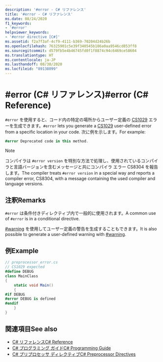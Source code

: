 ```yaml
---
description: '#error - C# リファレンス'
title: '#error - C# リファレンス'
ms.date: 08/24/2020
f1_keywords:
- '#error'
helpviewer_keywords:
- '#error directive [C#]'
ms.assetid: f2a7f3af-4cf9-4111-b369-70204d24b26b
ms.openlocfilehash: 76325901c5e39f340545b186a0aa9546cd853ff8
ms.sourcegitcommit: d579fb5e4b46745fd0f1f8874c94c6469ce58604
ms.translationtype: HT
ms.contentlocale: ja-JP
ms.lasthandoff: 08/30/2020
ms.locfileid: "89138099"
---
```

# <a name="error-c-reference"></a><span data-ttu-id="8bd07-103">#error (C# リファレンス)</span><span class="sxs-lookup"><span data-stu-id="8bd07-103">#error (C# Reference)</span></span>

<span data-ttu-id="8bd07-104">`#error` を使用すると、コード内の特定の場所からユーザー定義の [CS1029](../compiler-messages/cs1029.md) エラーを生成できます。</span><span class="sxs-lookup"><span data-stu-id="8bd07-104">`#error` lets you generate a [CS1029](../compiler-messages/cs1029.md) user-defined error from a specific location in your code.</span></span> <span data-ttu-id="8bd07-105">次に例を示します。</span><span class="sxs-lookup"><span data-stu-id="8bd07-105">For example:</span></span>

```csharp
#error Deprecated code in this method.
```

> [!NOTE]
> <span data-ttu-id="8bd07-106">コンパイラは `#error version` を特別な方法で処理し、使用されているコンパイラと言語バージョンを含むメッセージと共にコンパイラ エラー CS8304 を報告します。</span><span class="sxs-lookup"><span data-stu-id="8bd07-106">The compiler treats `#error version` in a special way and reports a compiler error, CS8304, with a message containing the used compiler and language versions.</span></span>

## <a name="remarks"></a><span data-ttu-id="8bd07-107">注釈</span><span class="sxs-lookup"><span data-stu-id="8bd07-107">Remarks</span></span>

<span data-ttu-id="8bd07-108">`#error` は条件付きディレクティブ内で一般的に使用されます。</span><span class="sxs-lookup"><span data-stu-id="8bd07-108">A common use of `#error` is in a conditional directive.</span></span>

<span data-ttu-id="8bd07-109">[#warning](./preprocessor-warning.md) を使用してユーザー定義の警告を生成することもできます。</span><span class="sxs-lookup"><span data-stu-id="8bd07-109">It is also possible to generate a user-defined warning with [#warning](./preprocessor-warning.md).</span></span>

## <a name="example"></a><span data-ttu-id="8bd07-110">例</span><span class="sxs-lookup"><span data-stu-id="8bd07-110">Example</span></span>

```csharp
// preprocessor_error.cs
// CS1029 expected
#define DEBUG
class MainClass
{
    static void Main()
    {
#if DEBUG
#error DEBUG is defined
#endif
    }
}
```

## <a name="see-also"></a><span data-ttu-id="8bd07-111">関連項目</span><span class="sxs-lookup"><span data-stu-id="8bd07-111">See also</span></span>

- [<span data-ttu-id="8bd07-112">C# リファレンス</span><span class="sxs-lookup"><span data-stu-id="8bd07-112">C# Reference</span></span>](../index.md)
- [<span data-ttu-id="8bd07-113">C# プログラミング ガイド</span><span class="sxs-lookup"><span data-stu-id="8bd07-113">C# Programming Guide</span></span>](../../programming-guide/index.md)
- [<span data-ttu-id="8bd07-114">C# プリプロセッサ ディレクティブ</span><span class="sxs-lookup"><span data-stu-id="8bd07-114">C# Preprocessor Directives</span></span>](./index.md)
